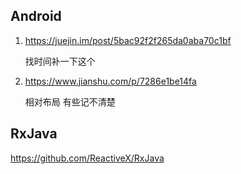 ## Android

1. https://juejin.im/post/5bac92f2f265da0aba70c1bf

   找时间补一下这个

2. https://www.jianshu.com/p/7286e1be14fa

   相对布局 有些记不清楚

## RxJava

https://github.com/ReactiveX/RxJava

